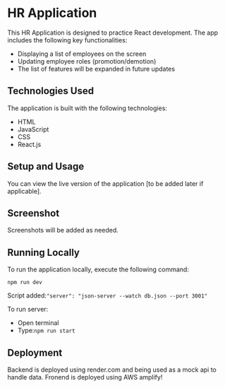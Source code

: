 # HR Application

This HR Application is designed to practice React development. The app includes the following key functionalities:

- Displaying a list of employees on the screen
- Updating employee roles (promotion/demotion)
- The list of features will be expanded in future updates

## Technologies Used

The application is built with the following technologies:

- HTML
- JavaScript
- CSS
- React.js

## Setup and Usage

You can view the live version of the application [to be added later if applicable].

## Screenshot

Screenshots will be added as needed.

## Running Locally

To run the application locally, execute the following command:

`npm run dev`

Script added:`"server": "json-server --watch db.json --port 3001"`

To run server:

- Open terminal
- Type:`npm run start`

## Deployment

Backend is deployed using render.com and being used as a mock api to handle data. Fronend is deployed using AWS amplify!


